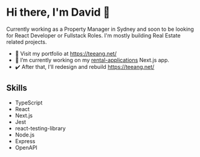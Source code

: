 <h1>Hi there, I'm David 👋</h1>

Currently working as a Property Manager in Sydney and soon to be looking for React Developer or Fullstack Roles. I'm mostly building Real Estate related projects.

- :briefcase: Visit my portfolio at https://teeang.net/
- 🔭 I’m currently working on my [rental-applications](https://github.com/davidtaing/rental-applications) Next.js app.
- :heavy_check_mark: After that, I'll redesign and rebuild https://teeang.net/

## Skills
- TypeScript
- React
- Next.js
- Jest
- react-testing-library
- Node.js
- Express
- OpenAPI
